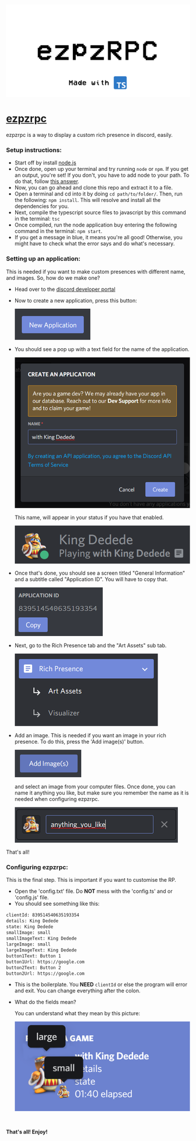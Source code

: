 <img src="./assets/header.png" alt="header/logo image">

# [ezpzrpc](https://kirbyyourmom.github.io/ezpzrpc/)

ezpzrpc is a way to display a custom rich presence in discord, easily.

### Setup instructions:

- Start off by install [node.js](https://nodejs.org/)
- Once done, open up your terminal and try running `node` or `npm`. If you get an output, you're set! If you don't, you have to add node to your path. To do that, follow [this answer](https://stackoverflow.com/a/27864253).
- Now, you can go ahead and clone this repo and extract it to a file.
- Open a terminal and cd into it by doing `cd path/to/folder/`. Then, run the following: `npm install`. This will resolve and install all the dependencies for you.
- Next, compile the typescript source files to javascript by this command in the terminal: `tsc`
- Once compiled, run the node application buy entering the following command in the terminal: `npm start`.
- If you get a message in blue, it means you're all good! Otherwise, you might have to check what the error says and do what's necessary.

### Setting up an application:

This is needed if you want to make custom presences with different name, and images. So, how do we make one?

- Head over to the [discord developer portal](https://discord.com/developers/applications)
- Now to create a new application, press this button:

  <img src="./assets/new_application.png/" alt="New application button." />

- You should see a pop up with a text field for the name of the application.

  <img src="./assets/name_application.png" alt="Name your application."/>
  <br />

  This name, will appear in your status if you have that enabled.

  <img src="./assets/status.png" alt="Rich presence shown in your status." />

- Once that's done, you should see a screen titled "General Information" and a subtitle called "Application ID". You will have to copy that.

  <img src="./assets/application_id.png" alt="Application ID." />

- Next, go to the Rich Presence tab and the "Art Assets" sub tab.

  <img src="./assets/rich_presence_dev.png" alt="Rich Presence Tab." />

- Add an image. This is needed if you want an image in your rich presence. To do this, press the 'Add image(s)' button.

  <img src="./assets/add_images.png" alt="Add Image(s) button." />

  and select an image from your computer files. Once done, you can name it anything you like, but make sure you remember the name as it is needed when configuring ezpzrpc.

  <img src="./assets/image_added.png" alt="Image added." />

That's all!

### Configuring ezpzrpc:

This is the final step. This is important if you want to customise the RP.

- Open the 'config.txt' file. Do **NOT** mess with the 'config.ts' and or 'config.js' file.
- You should see something like this:

```
clientId: 839514540635193354
details: King Dedede
state: King Dedede
smallImage: small
smallImageText: King Dedede
largeImage: small
largeImageText: King Dedede
button1Text: Button 1
button1Url: https://google.com
button2Text: Button 2
button2Url: https://google.com
```

- This is the boilerplate. You **NEED** `clientId` or else the program will error and exit. You can change everything after the colon.

- What do the fields mean?

  You can understand what they mean by this picture:

  <img src="./assets/rich_presence.png" alt="Rich presence view." />

<br />

**That's all! Enjoy!**
